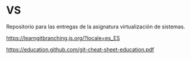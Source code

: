 # VS
Repositorio para las entregas de la asignatura virtualización de sistemas.

https://learngitbranching.js.org/?locale=es_ES

https://education.github.com/git-cheat-sheet-education.pdf
